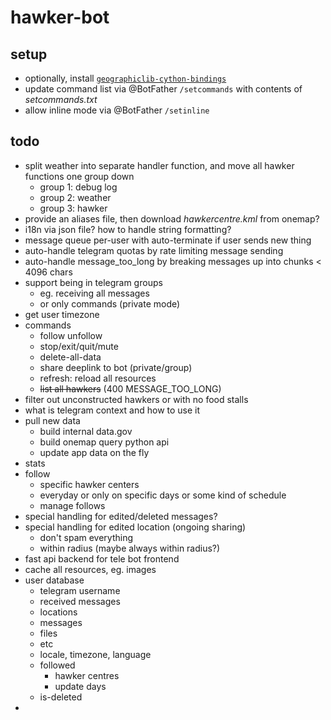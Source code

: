 #   hawker-bot

##  setup
*   optionally, install [`geographiclib-cython-bindings`](https://pypi.org/project/geographiclib-cython-bindings/)
*   update command list via @BotFather `/setcommands` with contents of *setcommands.txt*
*   allow inline mode via @BotFather `/setinline`

##  todo
*   split weather into separate handler function, and move all hawker functions one group down
    *   group 1: debug log
    *   group 2: weather
    *   group 3: hawker
*   provide an aliases file, then download *hawkercentre.kml* from onemap?
*   i18n via json file? how to handle string formatting?
*   message queue per-user with auto-terminate if user sends new thing
*   auto-handle telegram quotas by rate limiting message sending
*   auto-handle message_too_long by breaking messages up into chunks < 4096 chars
*   support being in telegram groups
    *   eg. receiving all messages
    *   or only commands (private mode)
*   get user timezone
*   commands
    *   follow unfollow
    *   stop/exit/quit/mute 
    *   delete-all-data
    *   share deeplink to bot (private/group)
    *   refresh: reload all resources
    *   ~~list all hawkers~~ (400 MESSAGE_TOO_LONG)
*   filter out unconstructed hawkers or with no food stalls
*   what is telegram context and how to use it
*   pull new data
    *   build internal data.gov
    *   build onemap query python api
    *   update app data on the fly
*   stats
*   follow
    *   specific hawker centers
    *   everyday or only on specific days or some kind of schedule
    *   manage follows
*   special handling for edited/deleted messages?
*   special handling for edited location (ongoing sharing)
    *   don't spam everything
    *   within radius (maybe always within radius?)
*   fast api backend for tele bot frontend
*   cache all resources, eg. images
*   user database
    *   telegram username
    *   received messages
    *   locations
    *   messages
    *   files
    *   etc
    *   locale, timezone, language
    *   followed
        *   hawker centres
        *   update days
    *   is-deleted
*   
